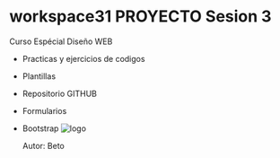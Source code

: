 # workspace31 PROYECTO  Sesion 3 
Curso Espécial Diseño WEB
- Practicas y ejercicios de codigos
- Plantillas
- Repositorio GITHUB
- Formularios
- Bootstrap
  ![logo](https://github.com/ttovarra/workspace31/assets/13646878/bfca98a4-f8de-4254-8b9b-d5797c934bb4)

  Autor: Beto
